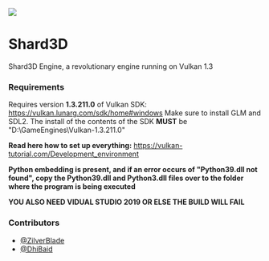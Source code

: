
![](https://cdn.discordapp.com/attachments/937565381470617620/971459836652949515/Webp.net-resizeimage.png)  

# Shard3D

Shard3D Engine, a revolutionary engine running on Vulkan 1.3


### Requirements

Requires version **1.3.211.0** of Vulkan SDK: https://vulkan.lunarg.com/sdk/home#windows
Make sure to install GLM and SDL2. The install of the contents of the SDK **MUST** be "D:\GameEngines\Vulkan-1.3.211.0"

**Read here how to set up everything:** https://vulkan-tutorial.com/Development_environment

**Python embedding is present, and if an error occurs of "Python39.dll not found", copy the Python39.dll and Python3.dll files over to the folder where the program is being executed**

**YOU ALSO NEED VIDUAL STUDIO 2019 OR ELSE THE BUILD WILL FAIL** 


### Contributors

- [@ZilverBlade](https://www.github.com/ZilverBlade)
- [@DhiBaid](https://www.github.com/DHIBAID)
